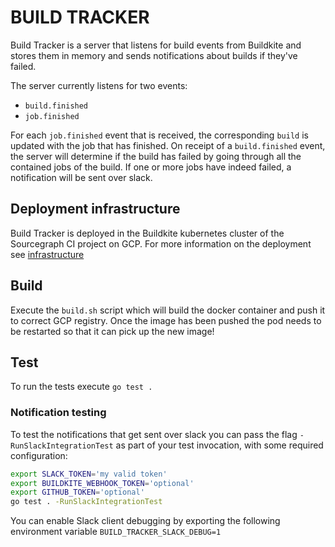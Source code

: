 # BUILD TRACKER

Build Tracker is a server that listens for build events from Buildkite and stores them in memory and sends notifications about builds if they've failed.

The server currently listens for two events:

- `build.finished`
- `job.finished`

For each `job.finished` event that is received, the corresponding `build` is updated with the job that has finished. On receipt of a `build.finished` event, the server will determine if the build has failed by going through all the contained jobs of the build. If one or more jobs have indeed failed, a notification will be sent over slack.

## Deployment infrastructure

Build Tracker is deployed in the Buildkite kubernetes cluster of the Sourcegraph CI project on GCP. For more information on the deployment see [infrastructure](https://github.com/sourcegraph/infrastructure/tree/main/buildkite/kubernetes)

## Build

Execute the `build.sh` script which will build the docker container and push it to correct GCP registry. Once the image has been pushed the pod needs to be restarted so that it can pick up the new image!

## Test

To run the tests execute `go test .`

### Notification testing

To test the notifications that get sent over slack you can pass the flag `-RunSlackIntegrationTest` as part of your test invocation, with some required configuration:

```sh
export SLACK_TOKEN='my valid token'
export BUILDKITE_WEBHOOK_TOKEN='optional'
export GITHUB_TOKEN='optional'
go test . -RunSlackIntegrationTest
```

You can enable Slack client debugging by exporting the following environment variable `BUILD_TRACKER_SLACK_DEBUG=1`

